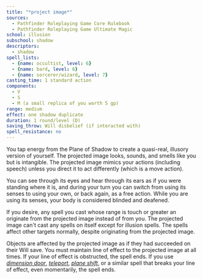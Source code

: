 ```yaml
---
title: "*project image*"
sources:
  - Pathfinder Roleplaying Game Core Rulebook
  - Pathfinder Roleplaying Game Ultimate Magic
school: illusion
subschool: shadow
descriptors:
  - shadow
spell_lists:
  - {name: occultist, level: 6}
  - {name: bard, level: 6}
  - {name: sorcerer/wizard, level: 7}
casting_time: 1 standard action
components:
  - V
  - S
  - M (a small replica of you worth 5 gp)
range: medium
effect: one shadow duplicate
duration: 1 round/level (D)
saving_throw: Will disbelief (if interacted with)
spell_resistance: no
---
```


You tap energy from the Plane of Shadow to create a quasi-real, illusory version of yourself. The projected image looks, sounds, and smells like you but is intangible. The projected image mimics your actions (including speech) unless you direct it to act differently (which is a move action).

You can see through its eyes and hear through its ears as if you were standing where it is, and during your turn you can switch from using its senses to using your own, or back again, as a free action. While you are using its senses, your body is considered blinded and deafened.

If you desire, any spell you cast whose range is touch or greater an originate from the projected image instead of from you. The projected image can't cast any spells on itself except for illusion spells. The spells affect other targets normally, despite originating from the projected image.

Objects are affected by the projected image as if they had succeeded on their Will save. You must maintain line of effect to the projected image at all times. If your line of effect is obstructed, the spell ends. If you use [*dimension door*](/spells/dimension-door/), [*teleport*](/spells/teleport/), [*plane shift*](/spells/plane-shift/), or a similar spell that breaks your line of effect, even momentarily, the spell ends.

